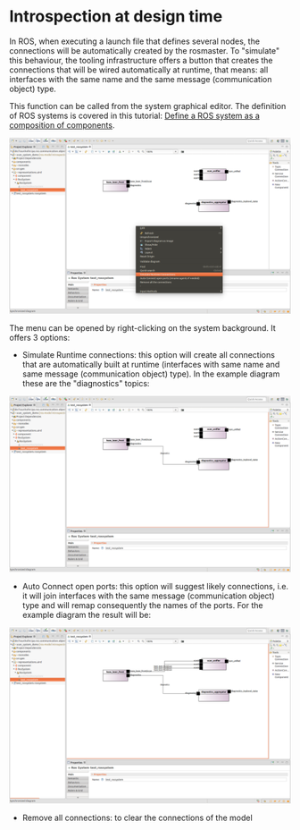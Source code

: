# Introspection at design time

In ROS, when executing a launch file that defines several nodes, the connections will be automatically created by the rosmaster. To "simulate" this behaviour, the tooling infrastructure offers a button that creates the connections that will be wired automatically at runtime, that means: all interfaces with the same name and the same message (communication object) type.

This function can be called from the system graphical editor. The definition of ROS systems is covered in this tutorial: [Define a ROS system as a composition of components](NewSystem.md). 

![alt text](images/system_instrospection.png)

The menu can be opened by right-clicking on the system background. It offers 3 options:

* Simulate Runtime connections: this option will create all connections that are automatically built at runtime (interfaces with same name and same message (communication object) type). In the example diagram these are the "diagnostics" topics:

![alt text](images/system_introspection_simulate_runtime.png)

* Auto Connect open ports: this option will suggest likely connections, i.e. it will join interfaces with the same message (communication object) type and will remap consequently the names of the ports. For the example diagram the result will be:

![alt text](images/system_introspection_autoconnect.png)
 
* Remove all connections: to clear the connections of the model
